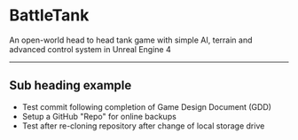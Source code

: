 # BattleTank
An open-world head to head tank game with simple AI, terrain and advanced control system in Unreal Engine 4

***********************************************************************************************************

## Sub heading example

* Test commit following completion of Game Design Document (GDD)
* Setup a GitHub "Repo" for online backups
* Test after re-cloning repository after change of local storage drive
